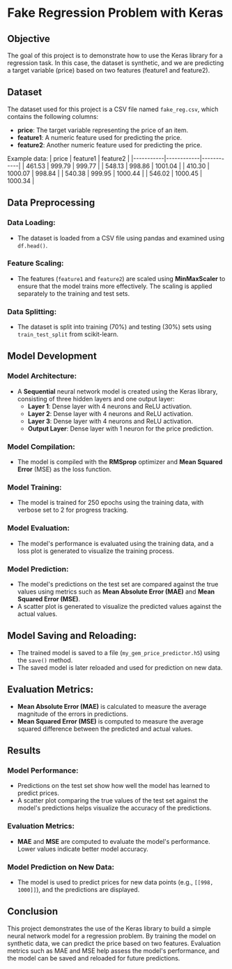 # Fake Regression Problem with Keras

## Objective
The goal of this project is to demonstrate how to use the Keras library for a regression task. In this case, the dataset is synthetic, and we are predicting a target variable (price) based on two features (feature1 and feature2).

## Dataset
The dataset used for this project is a CSV file named `fake_reg.csv`, which contains the following columns:

- **price**: The target variable representing the price of an item.
- **feature1**: A numeric feature used for predicting the price.
- **feature2**: Another numeric feature used for predicting the price.

Example data:
| price     | feature1   | feature2   |
|-----------|------------|------------|
| 461.53    | 999.79     | 999.77     |
| 548.13    | 998.86     | 1001.04    |
| 410.30    | 1000.07    | 998.84     |
| 540.38    | 999.95     | 1000.44    |
| 546.02    | 1000.45    | 1000.34    |

## Data Preprocessing

### Data Loading:
- The dataset is loaded from a CSV file using pandas and examined using `df.head()`.

### Feature Scaling:
- The features (`feature1` and `feature2`) are scaled using **MinMaxScaler** to ensure that the model trains more effectively. The scaling is applied separately to the training and test sets.

### Data Splitting:
- The dataset is split into training (70%) and testing (30%) sets using `train_test_split` from scikit-learn.

## Model Development

### Model Architecture:
- A **Sequential** neural network model is created using the Keras library, consisting of three hidden layers and one output layer:
  - **Layer 1**: Dense layer with 4 neurons and ReLU activation.
  - **Layer 2**: Dense layer with 4 neurons and ReLU activation.
  - **Layer 3**: Dense layer with 4 neurons and ReLU activation.
  - **Output Layer**: Dense layer with 1 neuron for the price prediction.

### Model Compilation:
- The model is compiled with the **RMSprop** optimizer and **Mean Squared Error** (MSE) as the loss function.

### Model Training:
- The model is trained for 250 epochs using the training data, with verbose set to 2 for progress tracking.

### Model Evaluation:
- The model's performance is evaluated using the training data, and a loss plot is generated to visualize the training process.

### Model Prediction:
- The model's predictions on the test set are compared against the true values using metrics such as **Mean Absolute Error (MAE)** and **Mean Squared Error (MSE)**.
- A scatter plot is generated to visualize the predicted values against the actual values.

## Model Saving and Reloading:
- The trained model is saved to a file (`my_gem_price_predictor.h5`) using the `save()` method.
- The saved model is later reloaded and used for prediction on new data.

## Evaluation Metrics:
- **Mean Absolute Error (MAE)** is calculated to measure the average magnitude of the errors in predictions.
- **Mean Squared Error (MSE)** is computed to measure the average squared difference between the predicted and actual values.

## Results

### Model Performance:
- Predictions on the test set show how well the model has learned to predict prices.
- A scatter plot comparing the true values of the test set against the model's predictions helps visualize the accuracy of the predictions.

### Evaluation Metrics:
- **MAE** and **MSE** are computed to evaluate the model's performance. Lower values indicate better model accuracy.

### Model Prediction on New Data:
- The model is used to predict prices for new data points (e.g., `[[998, 1000]]`), and the predictions are displayed.

## Conclusion
This project demonstrates the use of the Keras library to build a simple neural network model for a regression problem. By training the model on synthetic data, we can predict the price based on two features. Evaluation metrics such as MAE and MSE help assess the model's performance, and the model can be saved and reloaded for future predictions.
